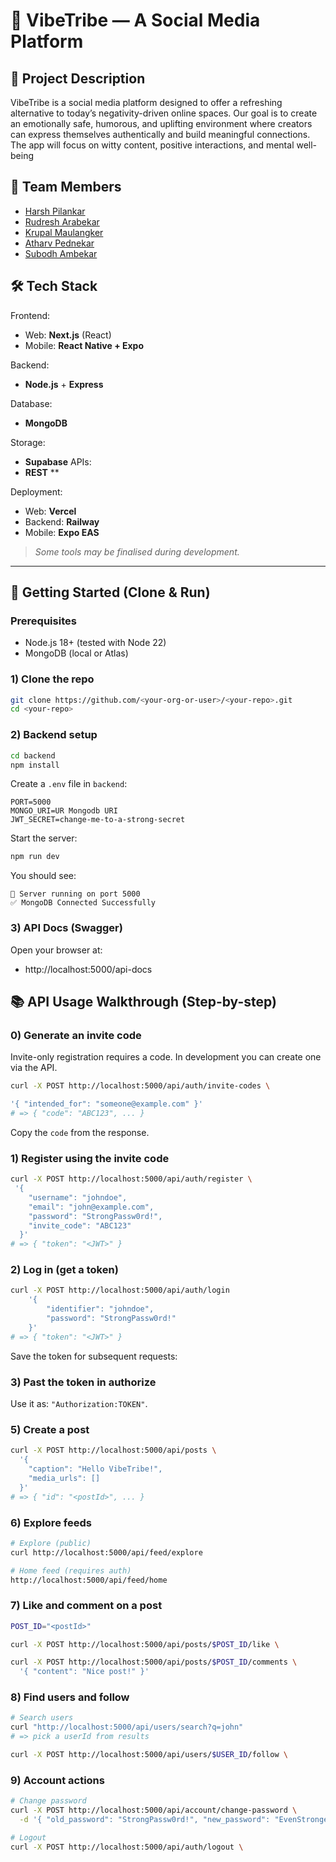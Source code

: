 # 🌟 VibeTribe — A Social Media Platform

## 📝 Project Description

VibeTribe is a social media platform designed to offer a refreshing alternative to today’s negativity-driven online spaces. Our goal is to create an emotionally safe, humorous, and uplifting environment where creators can express themselves authentically and build meaningful connections. The app will focus on witty content, positive interactions, and mental well-being

## 👥 Team Members

- [Harsh Pilankar](https://github.com/harshpilankar)
- [Rudresh Arabekar](https://github.com/rudevhub)
- [Krupal Maulangker](https://github.com/krupal46)
- [Atharv Pednekar](https://github.com/atharv446546454)
- [Subodh Ambekar](https://github.com/subodh0504)

## 🛠 Tech Stack

Frontend:
- Web: **Next.js** (React)
- Mobile: **React Native + Expo**

Backend:
- **Node.js** + **Express**

Database:
- **MongoDB**
  
Storage:
- **Supabase**
APIs:
- **REST** **

Deployment:
- Web: **Vercel**
- Backend: **Railway**
- Mobile: **Expo EAS**

> _Some tools may be finalised during development._

---

## 🚀 Getting Started (Clone & Run)

### Prerequisites
- Node.js 18+ (tested with Node 22)
- MongoDB (local or Atlas)

### 1) Clone the repo
```bash
git clone https://github.com/<your-org-or-user>/<your-repo>.git
cd <your-repo>
```

### 2) Backend setup
```bash
cd backend
npm install
```

Create a `.env` file in `backend`:
```env
PORT=5000
MONGO_URI=UR Mongodb URI
JWT_SECRET=change-me-to-a-strong-secret
```

Start the server:
```bash
npm run dev
```

You should see:
```
🚀 Server running on port 5000
✅ MongoDB Connected Successfully
```

### 3) API Docs (Swagger)
Open your browser at:
- http://localhost:5000/api-docs

## 📚 API Usage Walkthrough (Step-by-step)
### 0) Generate an invite code
Invite-only registration requires a code. In development you can create one via the API.

```bash
curl -X POST http://localhost:5000/api/auth/invite-codes \

'{ "intended_for": "someone@example.com" }'
# => { "code": "ABC123", ... }
```

Copy the `code` from the response.

### 1) Register using the invite code
```bash
curl -X POST http://localhost:5000/api/auth/register \
 '{
    "username": "johndoe",
    "email": "john@example.com",
    "password": "StrongPassw0rd!",
    "invite_code": "ABC123"
  }'
# => { "token": "<JWT>" }
```

### 2) Log in (get a token)
```bash
curl -X POST http://localhost:5000/api/auth/login 
    '{ 
        "identifier": "johndoe", 
        "password": "StrongPassw0rd!" 
    }'
# => { "token": "<JWT>" }
```

Save the token for subsequent requests:
### 3) Past the token in authorize

Use it as: `"Authorization:TOKEN"`.

### 5) Create a post
```bash
curl -X POST http://localhost:5000/api/posts \
  '{
    "caption": "Hello VibeTribe!",
    "media_urls": []
  }'
# => { "id": "<postId>", ... }
```

### 6) Explore feeds
```bash
# Explore (public)
curl http://localhost:5000/api/feed/explore

# Home feed (requires auth)
http://localhost:5000/api/feed/home
```

### 7) Like and comment on a post
```bash
POST_ID="<postId>"

curl -X POST http://localhost:5000/api/posts/$POST_ID/like \

curl -X POST http://localhost:5000/api/posts/$POST_ID/comments \
  '{ "content": "Nice post!" }'
```

### 8) Find users and follow
```bash
# Search users
curl "http://localhost:5000/api/users/search?q=john"
# => pick a userId from results

curl -X POST http://localhost:5000/api/users/$USER_ID/follow \
```

### 9) Account actions
```bash
# Change password
curl -X POST http://localhost:5000/api/account/change-password \
  -d '{ "old_password": "StrongPassw0rd!", "new_password": "EvenStronger1!" }'

# Logout
curl -X POST http://localhost:5000/api/auth/logout \
```


